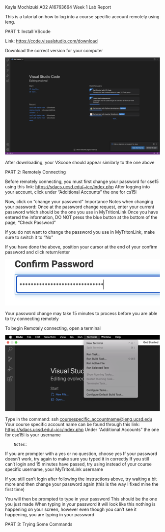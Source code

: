 Kayla Mochizuki 
A02
A16763664
Week 1 Lab Report

This is a tutorial on how to log into a course specific account remotely using ieng.

PART 1: Install VScode

Link: https://code.visualstudio.com/download

Download the correct version for your computer

![screenshot](Lab1img1.png)

After downloading, your VScode should appear similarly to the one above


PART 2: Remotely Connecting

Before remotely connecting, you must first change your password for cse15 using this link: https://sdacs.ucsd.edu/~icc/index.php 
After logging into your account, click under “Additional Accounts” the one for cs15l

Now, click on “change your password”
Importance Notes when changing your password:
Once at the password change request, enter your current password which should be the one you use in MyTritionLink
Once you have entered the information, DO NOT press the blue button at the bottom of the page, “Check Password”

If you do not want to change the password you use in MyTritonLink, make sure to switch it to “No”

If you have done the above, position your cursor at the end of your confirm password and click return/enter

![screenshot](Lab1img3.png)


Your password change may take 15 minutes to process before you are able to try connecting remotely





To begin Remotely connecting, open a terminal

![screenshot](Lab1img2.png)

Type in the command: ssh coursespecific_accountname@ieng.ucsd.edu
Your course specific account name can be found through this link: https://sdacs.ucsd.edu/~icc/index.php 
Under “Additional Accounts” the one for cse15l is your username



		Notes:
If you are prompter with a yes or no question, choose yes
If your password doesn’t work, try again to make sure you typed it in correctly
If you still can’t login and 15 minutes have passed, try using instead of your course specific username, your MyTritonLink username

If you still can’t login after following the instructions above, try waiting a bit more and then change your password again (this is the way I fixed mine the first time)


You will then be prompted to type in your password
This should be the one you just made
When typing in your password it will look like this nothing is happening on your screen, however even though you can’t see it happening, you are typing in your password


PART 3: Trying Some Commands



